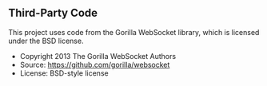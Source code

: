 ## Third-Party Code

This project uses code from the Gorilla WebSocket library, which is licensed under the BSD license.

- Copyright 2013 The Gorilla WebSocket Authors
- Source: https://github.com/gorilla/websocket
- License: BSD-style license
